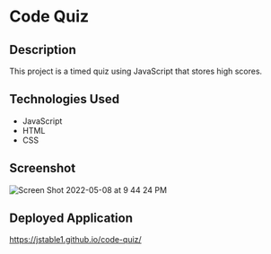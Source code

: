 # Code Quiz

## Description

This project is a timed quiz using JavaScript that stores high scores.

## Technologies Used

  * JavaScript
  * HTML
  * CSS

## Screenshot
![Screen Shot 2022-05-08 at 9 44 24 PM](https://user-images.githubusercontent.com/95373448/167337424-dfd6bb86-3e0c-48dc-ae16-ceb14e64e8e9.png)

## Deployed Application
https://jstable1.github.io/code-quiz/
